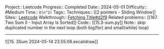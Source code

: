 Project:: Leetcode
Progress:: Completed
Date:: 2024-05-01
Difficulty:: #Medium 
Time:: `O(n^2)`
Tags:: 
Techniques:: [[2 pointers - Sliding Window]]
Sites:: [Leetcode](https://leetcode.com/problems/3sum/description/)
Walkthrough:: [Fetching Title#d2f9](https://www.youtube.com/watch?v=jzZsG8n2R9A)
Related problems:: [[167. Two Sum II - Input Array Is Sorted]]
Code:: [[15.3-sum.py]]
Note:: skip duplicated number in the next loop (both big(for) and small(while) loop)

---

![[15. 3Sum 2024-05-14 23.55.08.excalidraw]]